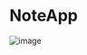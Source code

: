 # NoteApp
![image](https://github.com/FatimaGohar12/NoteApp/assets/113137185/842cf581-6d12-4b54-999c-55358f1e663f)
